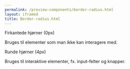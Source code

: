 ```yaml
--- 
permalink: /preview-components/border-radius.html
layout: iframed 
title: Border-radius.html
---
```

<div class="container">
    <div class="row">
        <div class="col-12 col-sm-12 col-md-6">
            <p class="h6 mb-2">Firkantede hjørner (0px)</p>
            <p class="form-hint mt-2">Bruges til elementer som man ikke kan interagere med.</p>
            <div class="static-border-radius-example"></div>
        </div>
        <div class="col-12 col-sm-12 col-md-6">
            <p class="h6 mb-2">Runde hjørner (4px)</p>
            <p class="form-hint mt-2">Bruges til interaktive elementer, fx. input-felter og knapper.</p>
            <div class="interactive-border-radius-example"></div>
        </div>
    </div>
</div>
